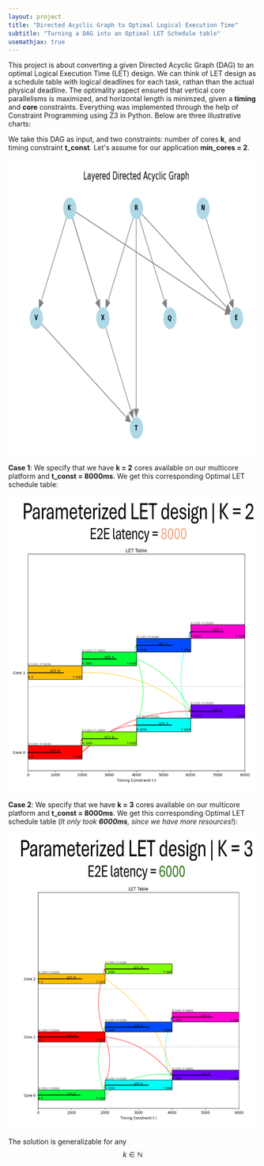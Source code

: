 ```yaml
---
layout: project
title: "Directed Acyclic Graph to Optimal Logical Execution Time"
subtitle: "Turning a DAG into an Optimal LET Schedule table"
usemathjax: true
---
```


This project is about converting a given Directed Acyclic Graph (DAG) to an optimal Logical Execution Time (LET) design. We can think of LET design as a schedule table with logical deadlines for each task, rathan than the actual physical deadline. The optimality aspect ensured that vertical core parallelisms is maximized, and horizontal length is minimzed, given a **timing** and **core** constraints. Everything was implemented through the help of Constraint Programming using Z3 in Python. Below are three illustrative charts:

We take this DAG as input, and two constraints: number of cores **k**, and timing constraint **t_const**. Let's assume for our application **min_cores = 2**.

<p align="center">
  <img src="/assets/projects/dag.png" alt="Pipeline" width="800" height="600">
</p>

**Case 1**: We specify that we have **k = 2** cores available on our multicore platform and **t_const = 8000ms**. We get this corresponding Optimal LET schedule table:

<p align="center">
  <img src="/assets/projects/k2.png" alt="Pipeline" width="750" height="600">
</p>


**Case 2**: We specify that we have **k = 3** cores available on our multicore platform and **t_const = 8000ms**. We get this corresponding Optimal LET schedule table (*It only took **6000ms**, since we have more resources!*):

<p align="center">
  <img src="/assets/projects/k3.png" alt="Pipeline" width="750" height="600">
</p>

The solution is generalizable for any $$k \in \mathbb{N}$$
